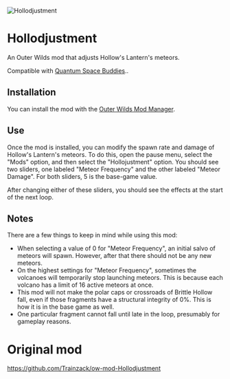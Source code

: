 ![Hollodjustment](https://user-images.githubusercontent.com/94857119/159247295-9a2f5170-69fe-4c95-8f10-4bc9ca147a32.png)
# Hollodjustment

An Outer Wilds mod that adjusts Hollow's Lantern's meteors.

Compatible with [Quantum Space Buddies](https://github.com/Raicuparta/quantum-space-buddies)..

## Installation

You can install the mod with the [Outer Wilds Mod Manager](https://outerwildsmods.com/mod-manager/).

## Use

Once the mod is installed, you can modify the spawn rate and damage of Hollow's Lantern's meteors. To do this, open the pause menu, select the "Mods" option, and then select the "Hollojustment" option. You should see two sliders, one labeled "Meteor Frequency" and the other labeled "Meteor Damage". For both sliders, 5 is the base-game value.

After changing either of these sliders, you should see the effects at the start of the next loop.

## Notes

There are a few things to keep in mind while using this mod:

* When selecting a value of 0 for "Meteor Frequency", an initial salvo of meteors will spawn. However, after that there should not be any new meteors.
* On the highest settings for "Meteor Frequency", sometimes the volcanoes will temporarily stop launching meteors. This is because each volcano has a limit of 16 active meteors at once.
* This mod will not make the polar caps or crossroads of Brittle Hollow fall, even if those fragments have a structural integrity of 0%. This is how it is in the base game as well.
* One particular fragment cannot fall until late in the loop, presumably for gameplay reasons.

# Original mod
https://github.com/Trainzack/ow-mod-Hollodjustment
